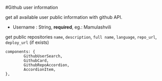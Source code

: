 #Github user information

get all available user public information with github API.
 - Username : String, **required**, eg.: Mamulashvili

get public repositories `name`, `description`, `full name`, `language`, `repo_url`, `deploy_url` (if exists)
```
components: {
        GithubUserSearch,
        GithubCard,
        GithubRepoAccordion,
        AccordionItem,
},
```
